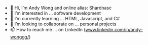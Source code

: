 - 👋 Hi, I’m Andy Wong and online alias: Shardnasc
- 👀 I’m interested in ... software development
- 🌱 I’m currently learning ... HTML, Javascript, and C#
- 💞️ I’m looking to collaborate on ... personal projects
- 📫 How to reach me ... on LinkedIn (www.linkedin.com/in/andy-wonggg/)

<!---
Shardnasc/Shardnasc is a ✨ special ✨ repository because its `README.md` (this file) appears on your GitHub profile.
You can click the Preview link to take a look at your changes.
--->
